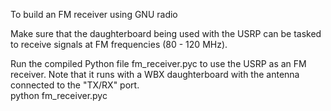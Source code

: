 To build an FM receiver using GNU radio  

Make sure that the daughterboard being used with the USRP can be tasked to receive signals at FM frequencies (80 - 120 MHz).  

Run the compiled Python file fm_receiver.pyc to use the USRP as an FM receiver. Note that it runs with a WBX daughterboard with the antenna connected to the "TX/RX" port.  
    python fm_receiver.pyc

